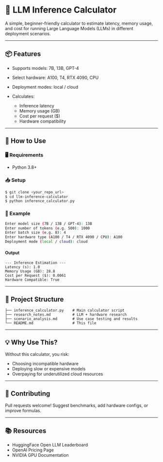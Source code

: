 # 🧮 LLM Inference Calculator

A simple, beginner-friendly calculator to estimate latency, memory usage, and cost for running Large Language Models (LLMs) in different deployment scenarios.

---

## 📦 Features

* Supports models: 7B, 13B, GPT-4
* Select hardware: A100, T4, RTX 4090, CPU
* Deployment modes: local / cloud
* Calculates:

  * Inference latency
  * Memory usage (GB)
  * Cost per request (\$)
  * Hardware compatibility

---

## 🚀 How to Use

### 🖥️ Requirements

* Python 3.8+

### 📥 Setup

```bash
$ git clone <your_repo_url>
$ cd llm-inference-calculator
$ python inference_calculator.py
```

### 🧪 Example

```bash
Enter model size (7B / 13B / GPT-4): 13B
Enter number of tokens (e.g. 500): 1000
Enter batch size (e.g. 8): 4
Enter hardware type (A100 / T4 / RTX 4090 / CPU): A100
Deployment mode (local / cloud): cloud
```

#### Output

```
--- Inference Estimation ---
Latency (s): 1.0
Memory Usage (GB): 28.8
Cost per Request ($): 0.0061
Hardware Compatible: True
```

---

## 📁 Project Structure

```
├── inference_calculator.py    # Main calculator script
├── research_notes.md          # LLM + hardware research
├── scenario_analysis.md       # Use case testing and results
└── README.md                  # This file
```

---

## 💡 Why Use This?

Without this calculator, you risk:

* Choosing incompatible hardware
* Deploying slow or expensive models
* Overpaying for underutilized cloud resources

---

## 🤝 Contributing

Pull requests welcome! Suggest benchmarks, add hardware configs, or improve formulas.

---

## 📚 Resources

* HuggingFace Open LLM Leaderboard
* OpenAI Pricing Page
* NVIDIA GPU Documentation
